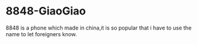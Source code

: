 # 8848-GiaoGiao
8848 is a phone which made in china,it is so popular that i have to use the name to let foreigners know.

